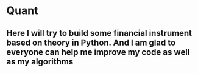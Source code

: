 # Quant
## Here I will try to build some financial instrument based on theory in Python. And I am glad to everyone can help me improve my code as well as my algorithms
